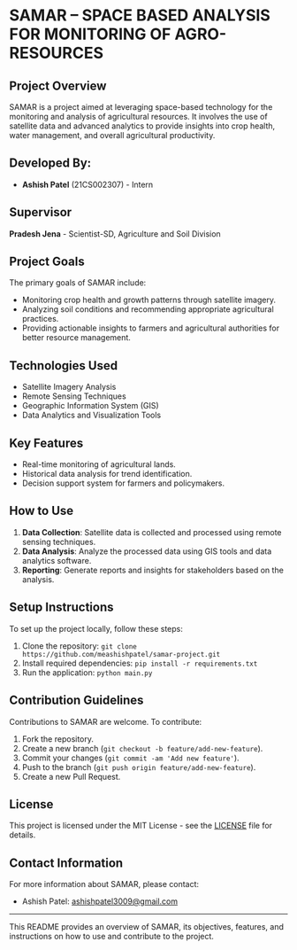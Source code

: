 # SAMAR – SPACE BASED ANALYSIS FOR MONITORING OF AGRO-RESOURCES

## Project Overview

SAMAR is a project aimed at leveraging space-based technology for the monitoring and analysis of agricultural resources. It involves the use of satellite data and advanced analytics to provide insights into crop health, water management, and overall agricultural productivity.

## Developed By: 

- **Ashish Patel** (21CS002307) - Intern
## Supervisor
**Pradesh Jena** - Scientist-SD, Agriculture and Soil Division

## Project Goals

The primary goals of SAMAR include:
- Monitoring crop health and growth patterns through satellite imagery.
- Analyzing soil conditions and recommending appropriate agricultural practices.
- Providing actionable insights to farmers and agricultural authorities for better resource management.

## Technologies Used

- Satellite Imagery Analysis
- Remote Sensing Techniques
- Geographic Information System (GIS)
- Data Analytics and Visualization Tools

## Key Features

- Real-time monitoring of agricultural lands.
- Historical data analysis for trend identification.
- Decision support system for farmers and policymakers.

## How to Use

1. **Data Collection**: Satellite data is collected and processed using remote sensing techniques.
2. **Data Analysis**: Analyze the processed data using GIS tools and data analytics software.
3. **Reporting**: Generate reports and insights for stakeholders based on the analysis.

## Setup Instructions

To set up the project locally, follow these steps:

1. Clone the repository: `git clone https://github.com/meashishpatel/samar-project.git`
2. Install required dependencies: `pip install -r requirements.txt`
3. Run the application: `python main.py`

## Contribution Guidelines

Contributions to SAMAR are welcome. To contribute:

1. Fork the repository.
2. Create a new branch (`git checkout -b feature/add-new-feature`).
3. Commit your changes (`git commit -am 'Add new feature'`).
4. Push to the branch (`git push origin feature/add-new-feature`).
5. Create a new Pull Request.

## License

This project is licensed under the MIT License - see the [LICENSE](LICENSE) file for details.

## Contact Information

For more information about SAMAR, please contact:
- Ashish Patel: ashishpatel3009@gmail.com

---

This README provides an overview of SAMAR, its objectives, features, and instructions on how to use and contribute to the project.
